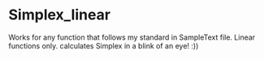 # Simplex_linear
Works for any function that follows my standard in SampleText file.
Linear functions only.
calculates Simplex in a blink of an eye! :))
